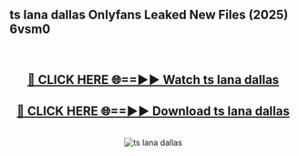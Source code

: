 <h2>ts lana dallas Onlyfans Leaked New Files (2025) 6vsm0</h2>
<br>
<div align="center">
<h2><a href="https://mediafiles.top/ts_lana_dallas&ref=git" rel="nofollow">🔴 CLICK HERE 🌐==►► Watch ts lana dallas</a></h2>
<h2><a href="https://mediafiles.top/ts_lana_dallas&ref=git" rel="nofollow">🔴 CLICK HERE 🌐==►► Download ts lana dallas</a></h2>
<br>
<a href="https://mediafiles.top/ts_lana_dallas&ref=git" rel="nofollow" data-target="animated-image.originalLink"><img src="https://i.ibb.co.com/xMMVF88/686577567.gif" alt="ts lana dallas" style="max-width: 100%; display: inline-block;" data-target="animated-image.originalImage"></a>
</div>
<br>
<br>